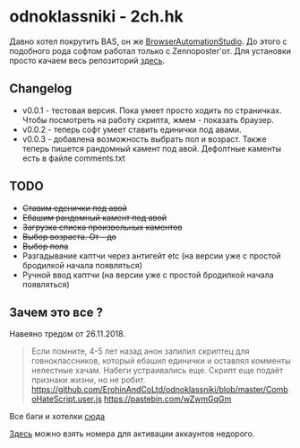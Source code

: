 # odnoklassniki - 2ch.hk
Давно хотел покрутить BAS, он же [BrowserAutomationStudio](https://bablosoft.com/shop/BrowserAutomationStudio).
До этого с подобного рода софтом работал только с Zennoposter'от.
Для установки просто качаем весь репозиторий [здесь](https://github.com/webcamguide/odnoklassniki/archive/master.zip).

## Changelog
* v0.0.1 - тестовая версия. Пока умеет просто ходить по страничках. Чтобы посмотреть на работу скрипта, жмем - показать браузер.
* v0.0.2 - теперь софт умеет ставить единички под авами.
* v0.0.3 - добавлена возможность выбрать пол и возраст. Также теперь пишется рандомный камент под авой. Дефолтные каменты есть в файле comments.txt

## TODO
* ~~Ставим еденички под авой~~
* ~~Ебашим рандомный камент под авой~~
* ~~Загрузка списка произвольных каментов~~
* ~~Выбор возраста. От - до~~
* ~~Выбор пола~~
* Разгадывание каптчи через антигейт etc (на версии уже с простой бродилкой начала появляться)
* Ручной ввод каптчи (на версии уже с простой бродилкой начала появляться)

## Зачем это все ?
Навеяно тредом от 26.11.2018.
> Если помните, 4-5 лет назад анон запилил скриптец для говноклассников, который ебашил единички и оставлял комменты нелестные хачам. Набеги устраивались еще. Скрипт еще подаёт признаки жизни, но не робит.
> https://github.com/ErohinAndCoLtd/odnoklassniki/blob/master/ComboHateScript.user.js
> https://pastebin.com/wZwmGqGm

Все баги и хотелки [сюда](https://github.com/webcamguide/odnoklassniki/issues)

[Здесь](http://simsms.org/) можно взять номера для активации аккаунтов недорого.
